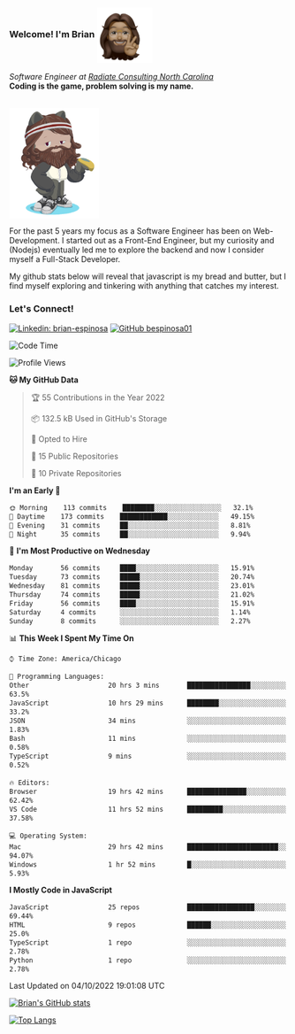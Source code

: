 ###  Welcome! I'm Brian <img align="center" src="https://github.com/bespinosa01/bespinosa01/blob/main/assets/peace-animoji.png" height="100" /></h2>
<p><em>Software Engineer at <a href="https://www.radiateconsulting.coop/north-carolina-tech-coop">Radiate Consulting North Carolina</a>
 <br/>
<!-- </br>Developer Consultant at <a href="https://codethedream.org/">Code The Dream</a> -->
</em> <b>Coding is the game, problem solving is my name.</b></p>

<br/>


 <img align="center" src="https://github.com/bespinosa01/bespinosa01/blob/main/assets/octo-me.png" height="200" /> 
 <p>
 For the past 5 years my focus as a Software Engineer has been on Web-Development. I started out as a Front-End Engineer, but my curiosity and (Nodejs) eventually led me to explore the backend and now I consider myself a Full-Stack Developer.
</p>
<p>
 My github stats below will reveal that javascript is my bread and butter, but I find myself exploring and tinkering with anything that catches my interest. 
 </p>
 
 
### Let's Connect!

[![Linkedin: brian-espinosa](https://img.shields.io/badge/-brian--espinosa-blue?style=flat-square&logo=Linkedin&logoColor=white&link=https://www.linkedin.com/in/brian-espinosa/)](https://www.linkedin.com/in/brian-espinosa/)
[![GitHub bespinosa01](https://img.shields.io/github/followers/bespinosa01?label=follow&style=social)](https://github.com/bespinosa01)



<!--START_SECTION:waka-->
![Code Time](http://img.shields.io/badge/Code%20Time-861%20hrs%2025%20mins-blue)

![Profile Views](http://img.shields.io/badge/Profile%20Views-0-blue)

**🐱 My GitHub Data** 

> 🏆 55 Contributions in the Year 2022
 > 
> 📦 132.5 kB Used in GitHub's Storage 
 > 
> 💼 Opted to Hire
 > 
> 📜 15 Public Repositories 
 > 
> 🔑 10 Private Repositories  
 > 
**I'm an Early 🐤** 

```text
🌞 Morning    113 commits    ████████░░░░░░░░░░░░░░░░░   32.1% 
🌆 Daytime    173 commits    ████████████░░░░░░░░░░░░░   49.15% 
🌃 Evening    31 commits     ██░░░░░░░░░░░░░░░░░░░░░░░   8.81% 
🌙 Night      35 commits     ██░░░░░░░░░░░░░░░░░░░░░░░   9.94%

```
📅 **I'm Most Productive on Wednesday** 

```text
Monday       56 commits     ████░░░░░░░░░░░░░░░░░░░░░   15.91% 
Tuesday      73 commits     █████░░░░░░░░░░░░░░░░░░░░   20.74% 
Wednesday    81 commits     █████░░░░░░░░░░░░░░░░░░░░   23.01% 
Thursday     74 commits     █████░░░░░░░░░░░░░░░░░░░░   21.02% 
Friday       56 commits     ████░░░░░░░░░░░░░░░░░░░░░   15.91% 
Saturday     4 commits      ░░░░░░░░░░░░░░░░░░░░░░░░░   1.14% 
Sunday       8 commits      ░░░░░░░░░░░░░░░░░░░░░░░░░   2.27%

```


📊 **This Week I Spent My Time On** 

```text
⌚︎ Time Zone: America/Chicago

💬 Programming Languages: 
Other                    20 hrs 3 mins       ████████████████░░░░░░░░░   63.5% 
JavaScript               10 hrs 29 mins      ████████░░░░░░░░░░░░░░░░░   33.2% 
JSON                     34 mins             ░░░░░░░░░░░░░░░░░░░░░░░░░   1.83% 
Bash                     11 mins             ░░░░░░░░░░░░░░░░░░░░░░░░░   0.58% 
TypeScript               9 mins              ░░░░░░░░░░░░░░░░░░░░░░░░░   0.52%

🔥 Editors: 
Browser                  19 hrs 42 mins      ███████████████░░░░░░░░░░   62.42% 
VS Code                  11 hrs 52 mins      █████████░░░░░░░░░░░░░░░░   37.58%

💻 Operating System: 
Mac                      29 hrs 42 mins      ███████████████████████░░   94.07% 
Windows                  1 hr 52 mins        █░░░░░░░░░░░░░░░░░░░░░░░░   5.93%

```

**I Mostly Code in JavaScript** 

```text
JavaScript               25 repos            █████████████████░░░░░░░░   69.44% 
HTML                     9 repos             ██████░░░░░░░░░░░░░░░░░░░   25.0% 
TypeScript               1 repo              ░░░░░░░░░░░░░░░░░░░░░░░░░   2.78% 
Python                   1 repo              ░░░░░░░░░░░░░░░░░░░░░░░░░   2.78%

```



 Last Updated on 04/10/2022 19:01:08 UTC
<!--END_SECTION:waka-->


<!--  Github STATS -->
[![Brian's GitHub stats](https://github-readme-stats.vercel.app/api?username=bespinosa01&hide=stars,contribs&count_private=true&show_icons=true)](https://github.com/anuraghazra/github-readme-stats)

[![Top Langs](https://github-readme-stats.vercel.app/api/top-langs/?username=bespinosa01&layout=compact)](https://github.com/anuraghazra/github-readme-stats)



<!--
**bespinosa01/bespinosa01** is a ✨ _special_ ✨ repository because its `README.md` (this file) appears on your GitHub profile.

Here are some ideas to get you started:

- 🔭 I’m currently working on ...
- 🌱 I’m currently learning ...
- 👯 I’m looking to collaborate on ...
- 🤔 I’m looking for help with ...
- 💬 Ask me about ...
- 📫 How to reach me: ...
- 😄 Pronouns: ...
- ⚡ Fun fact: ...
-->
